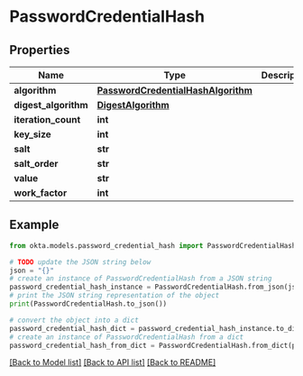 # PasswordCredentialHash


## Properties

Name | Type | Description | Notes
------------ | ------------- | ------------- | -------------
**algorithm** | [**PasswordCredentialHashAlgorithm**](PasswordCredentialHashAlgorithm.md) |  | [optional] 
**digest_algorithm** | [**DigestAlgorithm**](DigestAlgorithm.md) |  | [optional] 
**iteration_count** | **int** |  | [optional] 
**key_size** | **int** |  | [optional] 
**salt** | **str** |  | [optional] 
**salt_order** | **str** |  | [optional] 
**value** | **str** |  | [optional] 
**work_factor** | **int** |  | [optional] 

## Example

```python
from okta.models.password_credential_hash import PasswordCredentialHash

# TODO update the JSON string below
json = "{}"
# create an instance of PasswordCredentialHash from a JSON string
password_credential_hash_instance = PasswordCredentialHash.from_json(json)
# print the JSON string representation of the object
print(PasswordCredentialHash.to_json())

# convert the object into a dict
password_credential_hash_dict = password_credential_hash_instance.to_dict()
# create an instance of PasswordCredentialHash from a dict
password_credential_hash_from_dict = PasswordCredentialHash.from_dict(password_credential_hash_dict)
```
[[Back to Model list]](../README.md#documentation-for-models) [[Back to API list]](../README.md#documentation-for-api-endpoints) [[Back to README]](../README.md)



